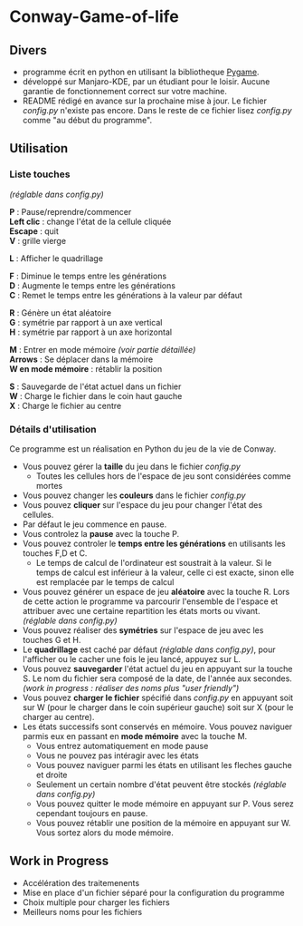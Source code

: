# Conway-Game-of-life

## Divers
- programme écrit en python en utilisant la bibliotheque [Pygame](https://www.pygame.org).
- développé sur Manjaro-KDE, par un étudiant pour le loisir. Aucune garantie de fonctionnement correct sur votre machine.
- README rédigé en avance sur la prochaine mise à jour. Le fichier *config.py* n'existe pas encore. Dans le reste de ce fichier lisez *config.py* comme "au début du programme".

## Utilisation  

### Liste touches
*(réglable dans config.py)*

**P** : Pause/reprendre/commencer  
**Left clic** : change l'état de la cellule cliquée   
**Escape** : quit  
**V** : grille vierge  

**L** : Afficher le quadrillage  

**F** : Diminue le temps entre les générations  
**D** : Augmente le temps entre les générations  
**C** : Remet le temps entre les générations à la valeur par défaut  

**R** : Génère un état aléatoire  
**G** : symétrie par rapport à un axe vertical  
**H** : symétrie par rapport à un axe horizontal  

**M** : Entrer en mode mémoire *(voir partie détaillée)*  
**Arrows** : Se déplacer dans la mémoire  
**W en mode mémoire** : rétablir la position


**S** : Sauvegarde de l'état actuel dans un fichier  
**W** : Charge le fichier dans le coin haut gauche  
**X** : Charge le fichier au centre  

### Détails d'utilisation
  Ce programme est un réalisation en Python du jeu de la vie de Conway.
  - Vous pouvez gérer la **taille** du jeu dans le fichier *config.py*
    - Toutes les cellules hors de l'espace de jeu sont considérées comme mortes
  - Vous pouvez changer les **couleurs** dans le fichier *config.py*
  - Vous pouvez **cliquer** sur l'espace du jeu pour changer l'état des cellules.  
  - Par défaut le jeu commence en pause.  
  - Vous controlez la **pause** avec la touche P.  
  - Vous pouvez controler le **temps entre les générations** en utilisants les touches F,D et C.   
    - Le temps de calcul de l'ordinateur est soustrait à la valeur. Si le temps de calcul est inférieur à la valeur, celle ci est exacte, sinon elle est remplacée par le temps de calcul
  - Vous pouvez générer un espace de jeu **aléatoire** avec la touche R. Lors de cette action le programme va parcourir l'ensemble de l'espace et attribuer avec une certaine repartition les états morts ou vivant. *(réglable dans config.py)*  
  - Vous pouvez réaliser des **symétries** sur l'espace de jeu avec les touches G et H.  
  - Le **quadrillage** est caché par défaut *(réglable dans config.py)*, pour l'afficher ou le cacher une fois le jeu lancé, appuyez sur L.
  - Vous pouvez **sauvegarder** l'état actuel du jeu en appuyant sur la touche S. Le nom du fichier sera composé de la date, de l'année aux secondes. *(work in progress : réaliser des noms plus "user friendly")*
  - Vous pouvez **charger le fichier** spécifié dans *config.py* en appuyant soit sur W (pour le charger dans le coin supérieur gauche) soit sur X (pour le charger au centre).
  - Les états successifs sont conservés en mémoire. Vous pouvez naviguer parmis eux en passant en **mode mémoire** avec la touche M.  
    - Vous entrez automatiquement en mode pause
    - Vous ne pouvez pas intéragir avec les états
    - Vous pouvez naviguer parmi les états en utilisant les fleches gauche et droite
    - Seulement un certain nombre d'état peuvent être stockés *(réglable dans config.py)*
    - Vous pouvez quitter le mode mémoire en appuyant sur P. Vous serez cependant toujours en pause.
    - Vous pouvez rétablir une position de la mémoire en appuyant sur W. Vous sortez alors du mode mémoire.



## Work in Progress  
- Accélération des traitemenents
- Mise en place d'un fichier séparé pour la configuration du programme
- Choix multiple pour charger les fichiers
- Meilleurs noms pour les fichiers


